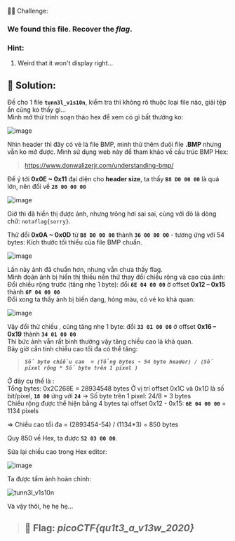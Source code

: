 🕵️‍♂️ Challenge:
### We found this file. Recover the *flag*.
### Hint:
1. Weird that it won't display right...
## 📝 Solution:
Đề cho 1 file **`tunn3l_v1s10n`**, kiểm tra thì không rõ thuộc loại file nào, giải tệp ẩn cũng ko thấy gì...  
Mình mở thử trình soạn thảo hex để xem có gì bất thường ko:  

![image](https://github.com/user-attachments/assets/968cf91e-0ae9-4f56-892f-64192ec5f674)

Nhìn header thì đây có vẻ là file BMP, mình thử thêm đuôi file **.BMP** nhưng vẫn ko mở được.
Mình sử dụng web này để tham khảo về cấu trúc BMP Hex:  
> https://www.donwalizerjr.com/understanding-bmp/

Để ý tới **0x0E ~ 0x11** đại diện cho **header size**, ta thấy **`B8 D0 00 00`** là quá lớn, nên đổi về **`28 00 00 00`**  

![image](https://github.com/user-attachments/assets/ca6cc577-9edd-4b44-924a-86e4264fd1c6)

Giờ thì đã hiển thị được ảnh, nhưng trông hơi sai sai, cùng với đó là dòng chữ: `notaflag{sorry}`.  

Thử đổi **0x0A ~ 0x0D** từ **`B8 D0 00 00`** thành **`36 00 00 00`** - tương ứng với 54 bytes: Kích thước tối thiểu của file BMP chuẩn.

![image](https://github.com/user-attachments/assets/e2d9fec7-704c-4706-8106-645795897ace)

Lần này ảnh đã chuẩn hơn, nhưng vẫn chưa thấy flag.  
Mình đoán ảnh bị hiển thị thiếu nên thử thay đổi chiều rộng và cao của ảnh:
Đổi chiều rộng trước (tăng nhẹ 1 byte): đổi **`6E 04 00 00`** ở offset **0x12 – 0x15** thành **`6F 04 00 00`**  
Đổi xong ta thấy ảnh bị biến dạng, hỏng màu, có vẻ ko khả quan:  

![image](https://github.com/user-attachments/assets/8e0c5b4a-92c7-48e8-ab83-32cbd2454ed4)

Vậy đổi thử chiều , cũng tăng nhẹ 1 byte: đổi **`33 01 00 00`** ở offset **0x16 – 0x19** thành **`34 01 00 00`**  
Thì bức ảnh vẫn rất bình thường vậy tăng chiều cao là khả quan.  
Bây giờ cần tính chiều cao tối đa có thể tăng:  
> ***`Số byte chiều cao  = (Tổng bytes - 54 byte header) / (Số pixel rộng * Số byte trên 1 pixel )`***

Ở đây cụ thể là :  
Tổng bytes: 0x2C268E = 28934548 bytes
Ở vị trí offset 0x1C và 0x1D là số bit/pixel, **`18 00`** ứng với **`24`** -> Số byte trên 1 pixel: 24/8 = 3 bytes  
Chiều rộng được thể hiện bằng 4 bytes tại offset 0x12 - 0x15: **`6E 04 00 00`** = 1134 pixels

=> Chiều cao tối đa = (2893454-54) / (1134*3) = 850 bytes  

Quy 850 về Hex, ta được **`52 03 00 00`**.  

Sửa lại chiều cao trong Hex editor:  

![image](https://github.com/user-attachments/assets/249b513b-fe24-4841-92e4-811051224993)  

Ta được tấm ảnh hoàn chỉnh:  

![tunn3l_v1s10n](https://github.com/user-attachments/assets/4b99477f-eca8-42ba-a6fb-6690eaa6c7ac)

Và vậy thôi, hẹ hẹ hẹ...  

> ## 🎯 Flag: ***picoCTF{qu1t3_a_v13w_2020}***
